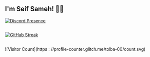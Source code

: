 ## I'm Seif Sameh! 👨‍💻

[![Discord Presence](https://lanyard-profile-readme.vercel.app/api/868242134996754504)](https://discord.com/users/868242134996754504)
##
[![GitHub Streak](http://github-readme-streak-stats.herokuapp.com?user=tolba-00&theme=gruvbox_duo&hide_border=true)](https://git.io/streak-stats)
##
![Visitor Count](https : //profile-counter.glitch.me/tolba-00/count.svg)


